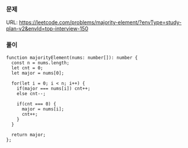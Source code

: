 ### 문제
URL: https://leetcode.com/problems/majority-element/?envType=study-plan-v2&envId=top-interview-150

### 풀이
```
function majorityElement(nums: number[]): number {
  const n = nums.length;
  let cnt = 0;
  let major = nums[0];

  for(let i = 0; i < n; i++) {
    if(major === nums[i]) cnt++;
    else cnt--;
    
    if(cnt === 0) {
      major = nums[i];
      cnt++;
    }
  }

  return major;
};
```
